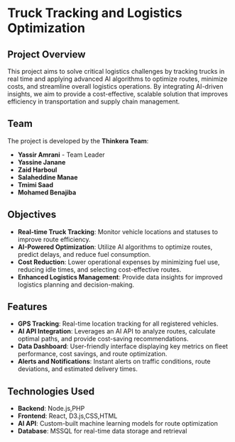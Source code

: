 # Truck Tracking and Logistics Optimization

## Project Overview

This project aims to solve critical logistics challenges by tracking trucks in real time and applying advanced AI algorithms to optimize routes, minimize costs, and streamline overall logistics operations. By integrating AI-driven insights, we aim to provide a cost-effective, scalable solution that improves efficiency in transportation and supply chain management.

## Team

The project is developed by the **Thinkera Team**:

- **Yassir Amrani** - Team Leader
- **Yassine Janane**
- **Zaid Harboul**
- **Salaheddine Manae**
- **Tmimi Saad**
- **Mohamed Benajiba**

## Objectives

- **Real-time Truck Tracking**: Monitor vehicle locations and statuses to improve route efficiency.
- **AI-Powered Optimization**: Utilize AI algorithms to optimize routes, predict delays, and reduce fuel consumption.
- **Cost Reduction**: Lower operational expenses by minimizing fuel use, reducing idle times, and selecting cost-effective routes.
- **Enhanced Logistics Management**: Provide data insights for improved logistics planning and decision-making.

## Features

- **GPS Tracking**: Real-time location tracking for all registered vehicles.
- **AI API Integration**: Leverages an AI API to analyze routes, calculate optimal paths, and provide cost-saving recommendations.
- **Data Dashboard**: User-friendly interface displaying key metrics on fleet performance, cost savings, and route optimization.
- **Alerts and Notifications**: Instant alerts on traffic conditions, route deviations, and estimated delivery times.

## Technologies Used

- **Backend**: Node.js,PHP
- **Frontend**: React, D3.js,CSS,HTML 
- **AI API**: Custom-built machine learning models for route optimization
- **Database**: MSSQL for real-time data storage and retrieval

